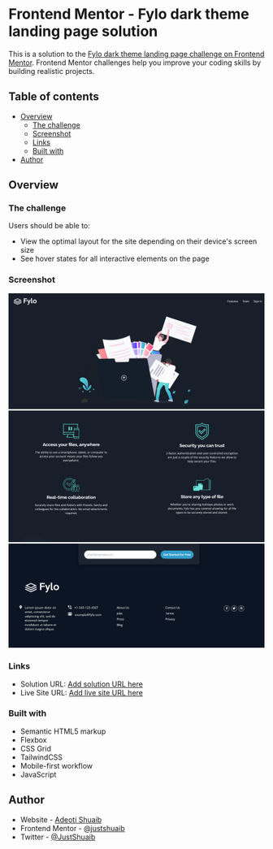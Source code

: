 # Frontend Mentor - Fylo dark theme landing page solution

This is a solution to the [Fylo dark theme landing page challenge on Frontend Mentor](https://www.frontendmentor.io/challenges/fylo-dark-theme-landing-page-5ca5f2d21e82137ec91a50fd). Frontend Mentor challenges help you improve your coding skills by building realistic projects.

## Table of contents

- [Overview](#overview)
  - [The challenge](#the-challenge)
  - [Screenshot](#screenshot)
  - [Links](#links)
  - [Built with](#built-with)
- [Author](#author)

## Overview

### The challenge

Users should be able to:

- View the optimal layout for the site depending on their device's screen size
- See hover states for all interactive elements on the page

### Screenshot

![](./images/Screenshot%201.png)
![](./images/Screenshot%202.png)
![](./images/Screenshot%203.png)

### Links

- Solution URL: [Add solution URL here](https://www.github.com/JustShuaib/fylo-dark-theme)
- Live Site URL: [Add live site URL here](https://shuaib-fylo-dark-theme.netlify.app)

### Built with

- Semantic HTML5 markup
- Flexbox
- CSS Grid
- TailwindCSS
- Mobile-first workflow
- JavaScript

## Author

- Website - [Adeoti Shuaib](https://www.github.com/JustShuaib)
- Frontend Mentor - [@justshuaib](https://www.frontendmentor.io/profile/justshuaib)
- Twitter - [@JustShuaib](https://www.twitter.com/justshuaib)
